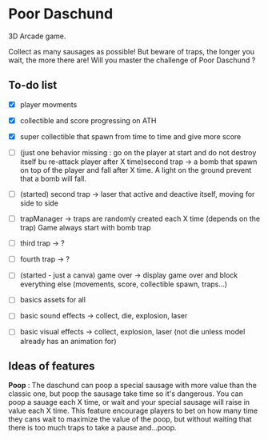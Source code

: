 # Poor Daschund
3D Arcade game.

Collect as many sausages as possible! But beware of traps, the longer you wait, the more there are! Will you master the challenge of Poor Daschund ?

## To-do list
- [x] player movments
- [x] collectible and score progressing on ATH
- [X] super collectible that spawn from time to time and give more score

- [ ] (just one behavior missing : go on the player at start and do not destroy itself bu re-attack player after X time)second trap -> a bomb that spawn on top of the player and fall after X time. A light on the ground prevent that a bomb will fall.
- [ ] (started) second trap -> laser that active and deactive itself, moving for side to side
- [ ] trapManager -> traps are randomly created each X time (depends on the trap) Game always start with bomb trap
- [ ] third trap -> ?
- [ ] fourth trap -> ?
- [ ] (started - just a canva) game over -> display game over and block everything else (movements, score, collectible spawn, traps...)
- [ ] basics assets for all
- [ ] basic sound effects -> collect, die, explosion, laser
- [ ] basic visual effects -> collect, explosion, laser (not die unless model already has an animation for)


## Ideas of features
**Poop** : The daschund can poop a special sausage with more value than the classic one, but poop the sausage take time so it's dangerous. You can poop a sauage each X time, or wait and your special sausage will raise in value each X time. This feature encourage players to bet on how many time they cans wait to maximize the value of the poop, but without waiting that there is too much traps to take a pause and...poop.

